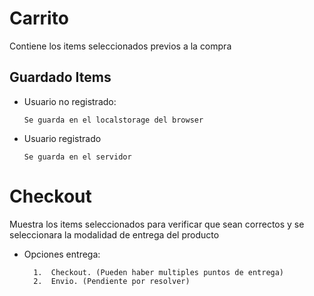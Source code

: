 # Carrito
Contiene los items seleccionados previos a la compra
## Guardado Items
-   Usuario no registrado:
            
        Se guarda en el localstorage del browser
    
-   Usuario registrado
        
        Se guarda en el servidor

# Checkout
Muestra los items seleccionados para verificar que sean correctos y se seleccionara la modalidad de entrega del producto
- Opciones entrega:
        
        1.  Checkout. (Pueden haber multiples puntos de entrega)
        2.  Envio. (Pendiente por resolver)


  
